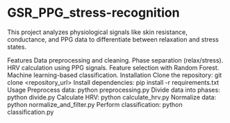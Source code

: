 # GSR_PPG_stress-recognition
This project analyzes physiological signals like skin resistance, conductance, and PPG data to differentiate between relaxation and stress states.

Features
Data preprocessing and cleaning.
Phase separation (relax/stress).
HRV calculation using PPG signals.
Feature selection with Random Forest.
Machine learning-based classification.
Installation
Clone the repository:
git clone <repository_url>
Install dependencies:
pip install -r requirements.txt
Usage
Preprocess data:
python preprocessing.py
Divide data into phases:
python divide.py
Calculate HRV:
python calculate_hrv.py
Normalize data:
python normalize_and_filter.py
Perform classification:
python classification.py
